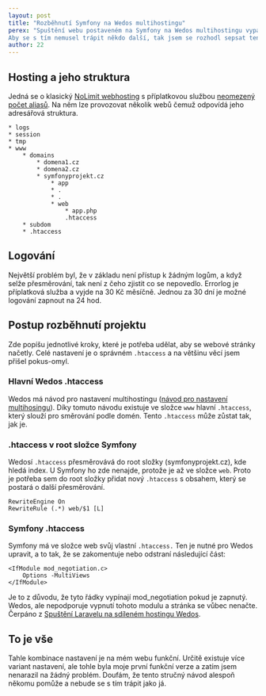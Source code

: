 ```yaml
---
layout: post
title: "Rozběhnutí Symfony na Wedos multihostingu"
perex: "Spuštění webu postaveném na Symfony na Wedos multihostingu vypadalo na první pohled jako snadná věc. Nakonec jsem se na tom zasekl na 3 dny, než jsem přišel na to, jak hosting správně nastavit.<br>
Aby se s tím nemusel trápit někdo další, tak jsem se rozhodl sepsat tento článek s návodem a s problémy na které jsem narazil. Finální řešení je nakonec jednoduché."
author: 22
---
```


## Hosting a jeho struktura

Jedná se o klasický [NoLimit webhosting](https://hosting.wedos.com/cs/webhosting.html) s příplatkovou službou [neomezený počet aliasů](https://hosting.wedos.com/cs/webhosting/neomezeny-pocet-aliasu.html?lsm=1). Na něm lze provozovat několik webů čemuž odpovídá jeho adresářová struktura.

```
* logs
* session
* tmp
* www
    * domains
        * domena1.cz
        * domena2.cz
        * symfonyprojekt.cz
            * app
            * .
            * .
            * web
                * app.php
                .htaccess            
    * subdom
    * .htaccess
```

## Logování

Největší problém byl, že v základu není přístup k žádným logům, a když selže přesměrování, tak není z čeho zjistit co se nepovedlo. Errorlog je příplatková služba a vyjde na 30 Kč měsíčně. Jednou za 30 dní je možné logování zapnout na 24 hod.


## Postup rozběhnutí projektu

Zde popíšu jednotlivé kroky, které je potřeba udělat, aby se webové stránky načetly. Celé nastavení je o správném `.htaccess` a na většinu věcí jsem přišel pokus-omyl.

### Hlavní Wedos .htaccess

Wedos má návod pro nastavení multihostingu ([návod pro nastavení multihosingu](https://kb.wedos.com/cs/webhosting/samostatne-weby-aliasy.html)). Díky tomuto návodu existuje ve složce `www` hlavní `.htaccess`, který slouží pro směrování podle domén. Tento `.htaccess` může zůstat tak, jak je.

### .htaccess v root složce Symfony

Wedosí `.htaccess` přesměrovává do root složky (symfonyprojekt.cz), kde hledá index. U Symfony ho zde nenajde, protože je až ve složce `web`. Proto je potřeba sem do root složky přidat nový `.htaccess` s obsahem, který se postará o další přesměrování.

```
RewriteEngine On
RewriteRule (.*) web/$1 [L]
```

### Symfony .htaccess

Symfony má ve složce web svůj vlastní `.htaccess.` Ten je nutné pro Wedos upravit, a to tak, že se zakomentuje nebo odstraní následující část:

```
<IfModule mod_negotiation.c>
    Options -MultiViews
</IfModule>
```

Je to z důvodu, že tyto řádky vypínají mod_negotiation pokud je zapnutý. Wedos, ale nepodporuje vypnutí tohoto modulu a stránka se vůbec nenačte. Čerpáno z [Spuštění Laravelu na sdíleném hostingu Wedos](http://laravelblog.cz/spusteni-laravelu-na-sdilenem-hostingu-wedos/).

## To je vše

Tahle kombinace nastavení je na mém webu funkční. Určitě existuje více variant nastavení, ale tohle byla moje první funkční verze a zatím jsem nenarazil na žádný problém.
Doufám, že tento stručný návod alespoň někomu pomůže a nebude se s tím trápit jako já.
